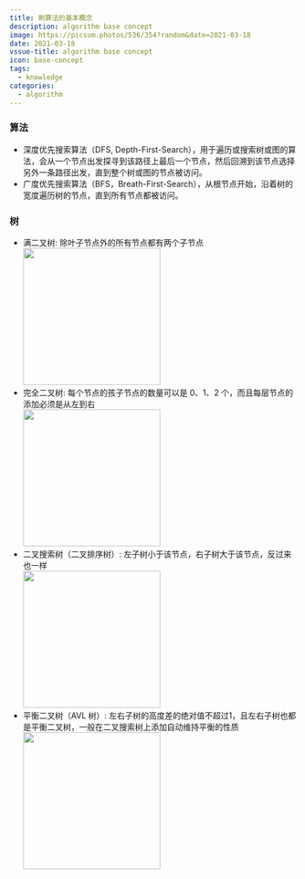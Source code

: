 ```yaml
---
title: 刷算法的基本概念
description: algorithm base concept
image: https://picsum.photos/536/354?random&date=2021-03-18
date: 2021-03-18
vssue-title: algorithm base concept
icon: base-concept
tags:
  - knowledge
categories:
  - algorithm
---
```


### 算法
- 深度优先搜索算法（DFS, Depth-First-Search），用于遍历或搜索树或图的算法，会从一个节点出发探寻到该路径上最后一个节点，然后回溯到该节点选择另外一条路径出发，直到整个树或图的节点被访问。
- 广度优先搜索算法（BFS，Breath-First-Search），从根节点开始，沿着树的宽度遍历树的节点，直到所有节点都被访问。
### 树
- 满二叉树: 除叶子节点外的所有节点都有两个子节点
<br/><img src="/img/full_bin_tree.png" width="240" height="240"/>
- 完全二叉树: 每个节点的孩子节点的数量可以是 0、1、2 个，而且每层节点的添加必须是从左到右
<br/><img src="/img/wq_bin_tree.png" width="240" height="240"/>
- 二叉搜索树（二叉排序树）: 左子树小于该节点，右子树大于该节点，反过来也一样
<br/><img src="/img/order_bin_tree.png" width="240" height="240"/>
- 平衡二叉树（AVL 树）: 左右子树的高度差的绝对值不超过1，且左右子树也都是平衡二叉树，一般在二叉搜索树上添加自动维持平衡的性质
<br/><img src="/img/balance_bin_tree.png" width="240" height="240"/>